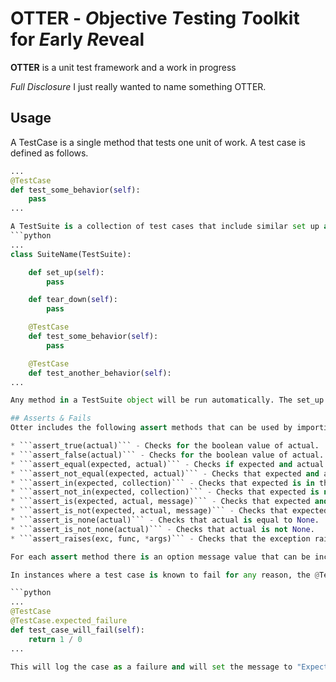 # OTTER - *O*bjective *T*esting *T*oolkit for *E*arly *R*eveal
**OTTER** is a unit test framework and a work in progress

*Full Disclosure* I just really wanted to name something OTTER.

## Usage
A TestCase is a single method that tests one unit of work. A test case is defined as follows.
```python
...
@TestCase
def test_some_behavior(self):
    pass
...

A TestSuite is a collection of test cases that include similar set up and tear down steps. A TestSuite is defined as follows.
```python
...
class SuiteName(TestSuite):

    def set_up(self):
        pass

    def tear_down(self):
        pass

    @TestCase
    def test_some_behavior(self):
        pass

    @TestCase
    def test_another_behavior(self):
...

Any method in a TestSuite object will be run automatically. The set_up method will be run prior to the TestCases of each TestSuite and the tear_down will be run at the end of each TestSuite.

## Asserts & Fails
Otter includes the following assert methods that can be used by importing them from the src.asserts module. The assert methods will raise the OtterAssertError if the condition of the assert is not met.

* ```assert_true(actual)``` - Checks for the boolean value of actual.
* ```assert_false(actual)``` - Checks for the boolean value of actual.
* ```assert_equal(expected, actual)``` - Checks if expected and actual are equal.
* ```assert_not_equal(expected, actual)``` - Checks that expected and actual are not equal.
* ```assert_in(expected, collection)``` - Checks that expected is in the provided collection.
* ```assert_not_in(expected, collection)``` - Checks that expected is not in the provided collection.
* ```assert_is(expected, actual, message)``` - Checks that expected and actual are the same object.
* ```assert_is_not(expected, actual, message)``` - Checks that expected and actual are different objects.
* ```assert_is_none(actual)``` - Checks that actual is equal to None.
* ```assert_is_not_none(actual)``` - Checks that actual is not None.
* ```assert_raises(exc, func, *args)``` - Checks that the exception raised by a certain group of args for the provided function matches the exception in exc.

For each assert method there is an option message value that can be included at the end. The default is set to None and no message will be displayed in the case of a success. In certain circumstances a default error message is included and will overwrite any provided messages. These cases are when the @TestCase.expected_failure decorator is used, and when an exception other than OtterAssertError was raised.

In instances where a test case is known to fail for any reason, the @TestCase.expected_failure decorator can be used as follows.

```python
...
@TestCase
@TestCase.expected_failure
def test_case_will_fail(self):
    return 1 / 0
...

This will log the case as a failure and will set the message to "Expected Failure. This should be fixed." This decorator is used to mark cases that are known to fail to avoid confusion when testing while they are unresolved. Negative testing should use the assert_raises method in combination with another assert method as needed.
